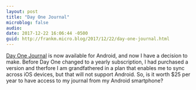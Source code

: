 ```yaml
---
layout: post
title: "Day One Journal"
microblog: false
audio: 
date: 2017-12-22 16:06:44 -0500
guid: http://frankm.micro.blog/2017/12/22/day-one-journal.html
---
```

[Day One Journal](https://dayoneapp.com/) is now available for Android, and now I have a decision to make. Before Day One changed to a yearly subscription, I had purchased a version and therfore I am grandfathered in a plan that enables me to sync across iOS devices, but that will not support Android. So, is it worth $25 per year to have access to my journal from my Android smartphone? 

